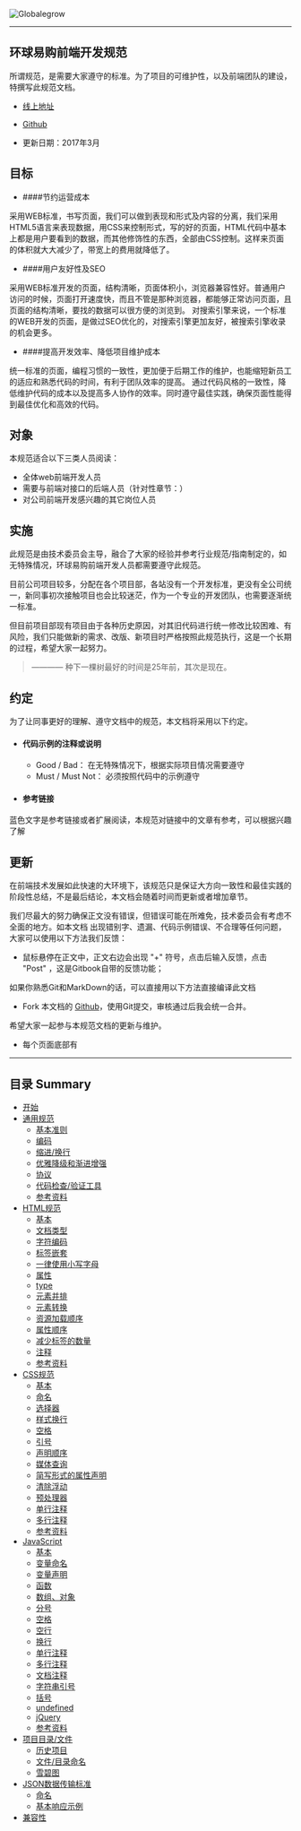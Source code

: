 
![Globalegrow](http://www.globalegrow.com/temp/skin4/dist/images/domeimg/ch/logo.jpg)

---

## 环球易购前端开发规范
所谓规范，是需要大家遵守的标准。为了项目的可维护性，以及前端团队的建设，特撰写此规范文档。
- [线上地址](https://wuuashen.gitbooks.io/globalegrow-web-standard)
* [Github](https://github.com/wuuashen/globalegrow-web-standard)
- 更新日期：2017年3月

## 目标

- ####节约运营成本

采用WEB标准，书写页面，我们可以做到表现和形式及内容的分离，我们采用HTML5语言来表现数据，用CSS来控制形式，写的好的页面，HTML代码中基本上都是用户要看到的数据，而其他修饰性的东西，全部由CSS控制。这样来页面的体积就大大减少了，带宽上的费用就降低了。

- ####用户友好性及SEO

采用WEB标准开发的页面，结构清晰，页面体积小，浏览器兼容性好。普通用户访问的时候，页面打开速度快，而且不管是那种浏览器，都能够正常访问页面，且页面的结构清晰，要找的数据可以很方便的浏览到。
对搜索引擎来说，一个标准的WEB开发的页面，是做过SEO优化的，对搜索引擎更加友好，被搜索引擎收录的机会更多。

- ####提高开发效率、降低项目维护成本

统一标准的页面，编程习惯的一致性，更加便于后期工作的维护，也能缩短新员工的适应和熟悉代码的时间，有利于团队效率的提高。
通过代码风格的一致性，降低维护代码的成本以及提高多人协作的效率。同时遵守最佳实践，确保页面性能得到最佳优化和高效的代码。

## 对象
本规范适合以下三类人员阅读：
- 全体web前端开发人员
- 需要与前端对接口的后端人员（针对性章节：）
- 对公司前端开发感兴趣的其它岗位人员


## 实施
此规范是由技术委员会主导，融合了大家的经验并参考行业规范/指南制定的，如无特殊情况，环球易购前端开发人员都需要遵守此规范。

目前公司项目较多，分配在各个项目部，各站没有一个开发标准，更没有全公司统一，新同事初次接触项目也会比较迷茫，作为一个专业的开发团队，也需要逐渐统一标准。

但目前项目部现有项目由于各种历史原因，对其旧代码进行统一修改比较困难、有风险，我们只能做新的需求、改版、新项目时严格按照此规范执行，这是一个长期的过程，希望大家一起努力。

>———— 种下一棵树最好的时间是25年前，其次是现在。




## 约定
为了让同事更好的理解、遵守文档中的规范，本文档将采用以下约定。

- #### 代码示例的注释或说明

  - Good / Bad： 在无特殊情况下，根据实际项目情况需要遵守  
  - Must / Must Not： 必须按照代码中的示例遵守
  
- #### 参考链接
蓝色文字是参考链接或者扩展阅读，本规范对链接中的文章有参考，可以根据兴趣了解




## 更新
在前端技术发展如此快速的大环境下，该规范只是保证大方向一致性和最佳实践的阶段性总结，不是最后结论，本文档会随着时间而更新或者增加章节。

我们尽最大的努力确保正文没有错误，但错误可能在所难免，技术委员会有考虑不全面的地方。如本文档 出现错别字、遗漏、代码示例错误、不合理等任何问题，大家可以使用以下方法我们反馈：

* 鼠标悬停在正文中，正文右边会出现 "+" 符号，点击后输入反馈，点击 "Post" ，这是Gitbook自带的反馈功能；

如果你熟悉Git和MarkDown的话，可以直接用以下方法直接编译此文档

* Fork 本文档的 [Github](https://github.com/wuuashen/globalegrow-web-standard)，使用Git提交，审核通过后我会统一合并。

希望大家一起参与本规范文档的更新与维护。

* 每个页面底部有


--- 



## 目录 Summary

* [开始](README.md)
* [通用规范](common.md)
  * [基本准则](common.md#基本准则)
  * [编码](common.md#编码)
  * [缩进/换行](common.md#缩进换行)
  * [优雅降级和渐进增强](common.md#优雅降级和渐进增强)
  * [协议](common.md#协议)
  * [代码检查/验证工具](common.md#代码检查验证工具)
  * [参考资料](common.md#参考资料)
* [HTML规范](html.md)
  * [基本](html.md#基本)
  * [文档类型](html.md#文档类型)
  * [字符编码](html.md#字符编码)
  * [标签嵌套](html.md#标签嵌套)
  * [一律使用小写字母](html.md#一律使用小写字母)
  * [属性](html.md#属性)
  * [type](html.md#type)
  * [元素并排](html.md#元素并排)
  * [元素转换](html.md#元素转换)
  * [资源加载顺序](html.md#资源加载顺序)
  * [属性顺序](html.md#属性顺序)
  * [减少标签的数量](html.md#减少标签的数量)
  * [注释](html.md#注释)
  * [参考资料](html.md#参考资料)
* [CSS规范](css.md)
  * [基本](css.md#基本)
  * [命名](css.md#命名)
  * [选择器](css.md#选择器)
  * [样式换行](css.md#样式换行)
  * [空格](css.md#空格)
  * [引号](css.md#引号)
  * [声明顺序](css.md#声明顺序)
  * [媒体查询](css.md#媒体查询)
  * [简写形式的属性声明](css.md#简写形式的属性声明)
  * [清除浮动](css.md#清除浮动)
  * [预处理器](css.md#预处理器)
  * [单行注释](css.md#单行注释)
  * [多行注释](css.md#多行注释)
  * [参考资料](css.md#参考资料)
* [JavaScript](javascript.md)
  * [基本](javascript.md#基本)
  * [变量命名](javascript.md#变量命名)
  * [变量声明](javascript.md#变量声明)
  * [函数](javascript.md#函数)
  * [数组、对象](javascript.md#数组、对象)
  * [分号](javascript.md#分号)
  * [空格](javascript.md#空格)
  * [空行](javascript.md#空行)
  * [换行](javascript.md#换行)
  * [单行注释](javascript.md#单行注释)
  * [多行注释](javascript.md#多行注释)
  * [文档注释](javascript.md#文档注释)
  * [字符串引号](javascript.md#字符串引号)
  * [括号](javascript.md#括号)
  * [undefined](javascript.md#undefined)
  * [jQuery](javascript.md#jQuery)
  * [参考资料](javascript.md#参考资料)
* [项目目录/文件](folder.md)
  * [历史项目](folder.md#历史项目)
  * [文件/目录命名](folder.md#文件目录命名)
  * [雪碧图](folder.md#雪碧图)
* [JSON数据传输标准](json.md)
  * [命名](json.md#命名)
  * [基本响应示例](json.md#基本响应示例)
* [兼容性](compatible.md)


